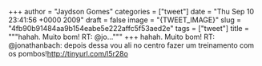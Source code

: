 
+++
author = "Jaydson Gomes"
categories = ["tweet"]
date = "Thu Sep 10 23:41:56 +0000 2009"
draft = false
image = "{TWEET_IMAGE}"
slug = "4fb90b91484aa9b154eabe5e222affc5f53aed2e"
tags = ["tweet"]
title = """hahah. Muito bom! RT: @jo..."""
+++
hahah. Muito bom! RT: @jonathanbach: depois dessa vou ali no centro fazer um treinamento com os pombos!http://tinyurl.com/l5r28o
